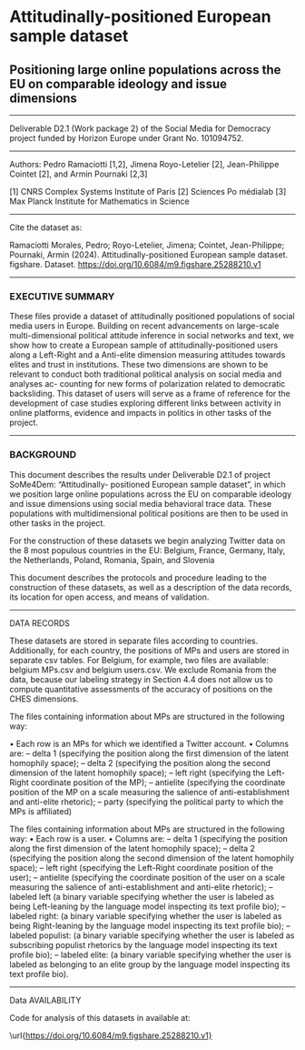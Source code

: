 # Attitudinally-positioned European sample dataset

## Positioning large online populations across the EU on comparable ideology and issue dimensions

------------------------------------------------------------------------------------------------

Deliverable D2.1 (Work package 2) of the Social Media for Democracy project funded by 
Horizon Europe under Grant No. 101094752.

------------------------------------------------------------------------------------------------

Authors: Pedro Ramaciotti [1,2], Jimena Royo-Letelier [2], 
Jean-Philippe Cointet [2], and Armin Pournaki [2,3]

[1] CNRS Complex Systems Institute of Paris
[2] Sciences Po médialab
[3] Max Planck Institute for Mathematics in Science

------------------------------------------------------------------------------------------------

Cite the dataset as:

Ramaciotti Morales, Pedro; Royo-Letelier, Jimena; Cointet, Jean-Philippe; Pournaki, Armin (2024). Attitudinally-positioned European sample dataset. figshare. Dataset. https://doi.org/10.6084/m9.figshare.25288210.v1

------------------------------------------------------------------------------------------------

### EXECUTIVE SUMMARY 

These files provide a dataset of attitudinally positioned populations of social media users in Europe. 
Building on recent advancements on
large-scale multi-dimensional political attitude inference in social networks and text, we show how
to create a European sample of attitudinally-positioned users along a Left-Right and a Anti-elite
dimension measuring attitudes towards elites and trust in institutions. These two dimensions are
shown to be relevant to conduct both traditional political analysis on social media and analyses ac-
counting for new forms of polarization related to democratic backsliding. This dataset of users will
serve as a frame of reference for the development of case studies exploring different links between
activity in online platforms, evidence and impacts in politics in other tasks of the project.

------------------------------------------------------------------------------------------------

### BACKGROUND


This document describes the results under Deliverable D2.1 of project SoMe4Dem: “Attitudinally-
positioned European sample dataset”, in which we position large online populations across the EU on
comparable ideology and issue dimensions using social media behavioral trace data. These populations
with multidimensional political positions are then to be used in other tasks in the project.

For the construction of these datasets we begin analyzing Twitter data on the 8 most populous
countries in the EU: Belgium, France, Germany, Italy, the Netherlands, Poland, Romania, Spain, 
and Slovenia

This document describes the protocols and procedure leading to the construction of these datasets,
as well as a description of the data records, its location for open access, and means of validation.

------------------------------------------------------------------------------------------------

DATA RECORDS

These datasets are stored in separate files according to countries. Additionally, for each country, the
positions of MPs and users are stored in separate csv tables. For Belgium, for example, two files are
available: belgium MPs.csv and belgium users.csv. We exclude Romania from the data, because our
labeling strategy in Section 4.4 does not allow us to compute quantitative assessments of the accuracy
of positions on the CHES dimensions.

The files containing information about MPs are structured in the following way:

• Each row is an MPs for which we identified a Twitter account.
• Columns are:
	– delta 1 (specifying the position along the first dimension of the latent homophily space);
	– delta 2 (specifying the position along the second dimension of the latent homophily space);
	– left right (specifying the Left-Right coordinate position of the MP);
	– antielite (specifying the coordinate position of the MP on a scale measuring the salience of
anti-establishment and anti-elite rhetoric);
	– party (specifying the political party to which the MPs is affiliated)

The files containing information about MPs are structured in the following way:
• Each row is a user.
• Columns are:
	– delta 1 (specifying the position along the first dimension of the latent homophily space);
	– delta 2 (specifying the position along the second dimension of the latent homophily space);
	– left right (specifying the Left-Right coordinate position of the user);
	– antielite (specifying the coordinate position of the user on a scale measuring the salience
of anti-establishment and anti-elite rhetoric);
	– labeled left (a binary variable specifying whether the user is labeled as being Left-leaning
by the language model inspecting its text profile bio);
	– labeled right: (a binary variable specifying whether the user is labeled as being Right-leaning
by the language model inspecting its text profile bio);
	– labeled populist: (a binary variable specifying whether the user is labeled as subscribing
populist rhetorics by the language model inspecting its text profile bio);
	– labeled elite: (a binary variable specifying whether the user is labeled as belonging to an
elite group by the language model inspecting its text profile bio).

------------------------------------------------------------------------------------------------

Data AVAILABILITY

Code for analysis of this datasets in available at:

\url{https://doi.org/10.6084/m9.figshare.25288210.v1}


